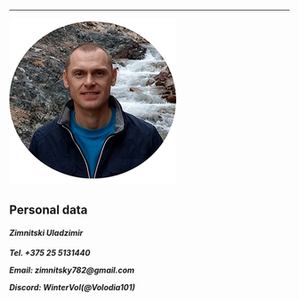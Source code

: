 ***
![](assets\img\foto.jpg "foto autor")

## Personal data
#### _Zimnitski Uladzimir_
___Tel. +375 25 5131440___

___Email: zimnitsky782@gmail.com___

___Discord: WinterVol(@Volodia101)___